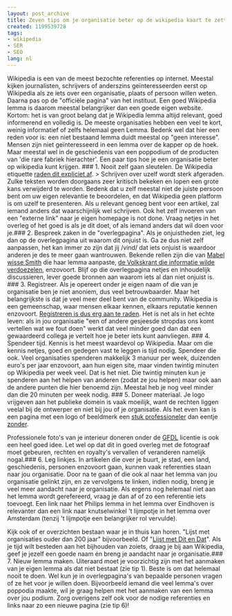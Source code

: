 ```yaml
---
layout: post_archive
title: Zeven tips om je organisatie beter op de wikipedia kaart te zetten
created: 1199539728
tags:
- wikipedia
- SER
- SEO
lang: nl
---
```

Wikipedia is een van de meest bezochte referenties op internet. Meestal kijken journalisten, schrijvers of anderszins geïnteresseerden eerst op Wikipedia als ze iets over een organisatie, plaats of persoon willen weten. Daarna pas op de "officiële pagina" van het instituut. Een goed Wikipedia lemma is daarom meestal belangrijker dan een goede eigen website. Kortom: het is van groot belang dat je Wikipedia lemma altijd relevant, goed informerend en volledig is. De meeste organisaties hebben een veel te kort, weinig informatief of zelfs helemaal geen Lemma. Bedenk wel dat hier een reden voor is: een niet bestaand lemma duidt meestal op "geen interesse". Mensen zijn niet geïnteresseerd in een lemma over de kapper op de hoek. Maar meestal wel in de geschiedenis van een poppodium of de producten van 'die rare fabriek hierachter'. Een paar tips hoe je een organisatie beter op wikipedia kunt krijgen. <!--break-->### 1. Nooit zelf gaan sleutelen.
De Wikipedia etiquette [raden dit expliciet af](http://nl.wikipedia.org/wiki/Wikipedia:Wat_je_niet_moet_doen). > Schrijven over uzelf wordt sterk afgeraden. Zulke teksten worden doorgaans zeer kritisch bekeken en lopen een grote kans verwijderd te worden. Bedenk dat u zelf meestal niet de juiste persoon bent om uw eigen relevantie te beoordelen, en dat Wikipedia geen platform is om uzelf te presenteren. Als u relevant genoeg bent voor een artikel, zal iemand anders dat waarschijnlijk wel schrijven. Ook het zelf invoeren van een "externe link" naar je eigen homepage is not done. Vraag netjes in het overleg of het goed is als je dit doet, of als iemand anders dat wil doen voor je.### 2. Bespreek zaken in de "overlegpagina".
Als je onjuistheden ziet, leg dan op de overlegpagina uit waarom dit onjuist is. Ga ze dus niet zelf aanpassen, het kan immer zo zijn dat jij /vind/ dat iets onjuist is waardoor anderen je des te meer gaan wantrouwen. Bekende rellen zijn die van [Mabel wisse Smith](http://www.youtube.com/watch?v=Hp8ugz5a7sU) die haar lemma aanpaste, [de Volkskrant die informatie wilde verdoezelen](http://willy.boerland.com/myblog/hoe_de_volkskrant_haar_wikipedia_entry_censureert), enzovoort. Blijf op die overlegpagina netjes en inhoudelijk discussieren, lever goede bronnen aan waarom iets al dan niet onjuist is. ### 3. Registreer.
Als je opereert onder je eigen naam of die van je organisatie ben je niet anoniem, dus veel betrouwbaarder. Maar het belangrijkste is dat je veel meer deel bent van de community. Wikipedia is een gemeenschap, waar mensen elkaar kennen, elkaars reputatie kennen enzovoort. [Registreren is dus erg aan te raden](http://nl.wikipedia.org/w/index.php?title=Speciaal:Aanmelden&type=signup). Het is net als in het echte leven: als in jou organisatie "een of andere gesjeesde stropdas ons komt vertellen wat we fout doen" werkt dat veel minder goed dan dat een gewaardeerd collega je vertelt hoe je beter iets kunt aanvliegen. ### 4. Spendeer tijd.
Kennis is het meest waardevol op Wikipedia. Maar om die kennis netjes, goed en gedegen vast te leggen is tijd nodig. Spendeer die ook. Veel organisaties spenderen makkelijk 3 manuur per week, duizenden euro's per jaar enzovoort, aan hun eigen site, maar vinden twintig minuten op Wikipedia per week veel. Dat is het niet. Die twintig minuten kun je spenderen aan het helpen van anderen (zodat ze jou helpen) maar ook aan de andere punten die hier benoemd zijn. Meestal heb je nog veel minder dan die 20 minuten per week nodig. ### 5. Doneer materiaal.
Je logo vrijgeven aan het publieke domein is vaak moeilijk, want de rechten liggen veelal bij de ontwerper en niet bij jou of je organisatie. Als het even kan is een pagina met een logo of beeldmerk een [stuk professioneler](http://nl.wikipedia.org/wiki/Microsoft) dan eentje [zonder](http://nl.wikipedia.org/wiki/ABN_AMRO).

Professionele foto's van je interieur doneren onder de [GFDL](http://nl.wikipedia.org/wiki/GNU_Free_Documentation_License) licentie is ook een heel goed idee. Let wel op dat dit in goed overleg met de fotograaf moet gebeuren, rechten en royalty's vervallen of veranderen namelijk nogal.### 6. Leg linkjes.
In artikelen die over je buurt, je stad, een land, geschiedenis, personen enzovoort gaan, kunnen vaak referenties staan naar jou organisatie. Door na te gaan of die ook al naar het lemma van jou organisatie gelinkt zijn, en ze vervolgens te linken, indien nodig, breng je veel meer aandacht naar je organisatie.  Als ergens nog helemaal niet aan het lemma wordt gerefereerd, vraag je dan af of zo een referentie iets toevoegt. Een link naar het Philips lemma in het lemma over Eindhoven is relevanter dan een link naar knutselwinkel 't lijmpotje in het lemma over Amsterdam (tenzij 't lijmpotje een belangrijker rol vervulde).

Kijk ook of er overzichten bestaan waar je in thuis kan horen. "Lijst met organisaties ouder dan 200 jaar" bijvoorbeeld. Of "[Lijst met Dit en Dat](http://nl.wikipedia.org/wiki/Speciaal:Voorvoegselindex/Lijst)". Als je tijd wilt besteden aan het bijhouden van zoiets, draag je bij aan Wikipedia, geef je jezelf een goede naam én breng je aandacht naar je organisatie.### 7. Nieuw lemma maken.
Uiteraard moet je voorzichtig zijn met het aanmaken van je eigen lemma als dat niet bestaat (zie tip 1). Beste is om dat helemaal nooit te doen. Wel kun je in overlegpagina's van bepaalde personen vragen of ze het voor je willen doen. Bijvoorbeeld iemand die veel lemma's over poppodia maakte, wil je graag helpen met het aanmaken van een lemma over jou podium. Zorg overigens zelf ook voor de nodige referenties en links naar zo een nieuwe pagina (zie tip 6)!
